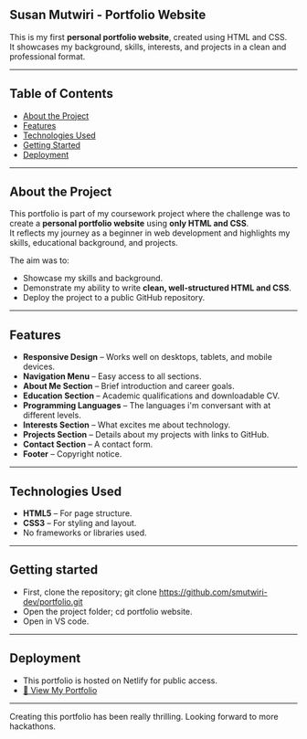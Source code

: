 ##  Susan Mutwiri - Portfolio Website

This is my first **personal portfolio website**, created using HTML and CSS.  
It showcases my background, skills, interests, and projects in a clean and professional format.

---

##  Table of Contents
- [About the Project](#about-the-project)
- [Features](#features)
- [Technologies Used](#technologies-used)
- [Getting Started](#getting-started)
- [Deployment](#deployment)

---

##  About the Project
This portfolio is part of my coursework project where the challenge was to create a **personal portfolio website** using **only HTML and CSS**.  
It reflects my journey as a beginner in web development and highlights my skills, educational background, and projects.

The aim was to:
- Showcase my skills and background.
- Demonstrate my ability to write **clean, well‑structured HTML and CSS**.
- Deploy the project to a public GitHub repository.

---

## Features
- **Responsive Design** – Works well on desktops, tablets, and mobile devices.
- **Navigation Menu** – Easy access to all sections.
- **About Me Section** – Brief introduction and career goals.
- **Education Section** – Academic qualifications and downloadable CV.
- **Programming Languages** – The languages i'm conversant with at different levels.
- **Interests Section** – What excites me about technology.
- **Projects Section** – Details about my projects with links to GitHub.
- **Contact Section** – A contact form.
- **Footer** – Copyright notice.

---

##  Technologies Used
- **HTML5** – For page structure.
- **CSS3** – For styling and layout.
- No frameworks or libraries used.

---

##  Getting started
- First, clone the repository; git clone https://github.com/smutwiri-dev/portfolio.git
- Open the project folder; cd portfolio website.
- Open in VS code.

---

## Deployment
- This portfolio is hosted on Netlify for public access.
- [🔗 View My Portfolio](https://susan-m-portfolio.netlify.app/)

---
Creating this portfolio has been really thrilling. 
Looking forward to more hackathons.
